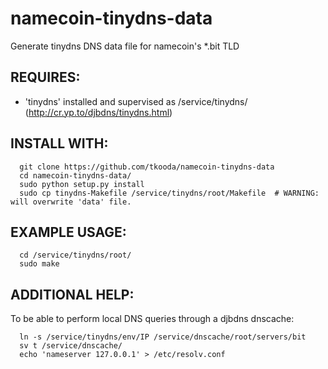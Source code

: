 namecoin-tinydns-data
=====================

Generate tinydns DNS data file for namecoin's *.bit TLD


REQUIRES:
---------
 - 'tinydns' installed and supervised as /service/tinydns/
   (http://cr.yp.to/djbdns/tinydns.html)


INSTALL WITH:
-------------

```
  git clone https://github.com/tkooda/namecoin-tinydns-data
  cd namecoin-tinydns-data/
  sudo python setup.py install
  sudo cp tinydns-Makefile /service/tinydns/root/Makefile  # WARNING: will overwrite 'data' file.
```


EXAMPLE USAGE:
--------------

```
  cd /service/tinydns/root/
  sudo make
```


ADDITIONAL HELP:
----------------
To be able to perform local DNS queries through a djbdns dnscache:
```
  ln -s /service/tinydns/env/IP /service/dnscache/root/servers/bit
  sv t /service/dnscache/
  echo 'nameserver 127.0.0.1' > /etc/resolv.conf
```

